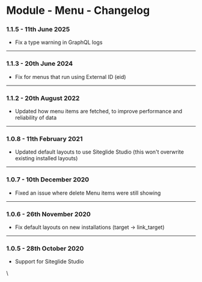 # Module - Menu - Changelog

### 1.1.5 - 11th June 2025

* Fix a type warning in GraphQL logs

***

### 1.1.3 - 20th June 2024

* Fix for menus that run using External ID (eid)

***

### 1.1.2 - 20th August 2022

* Updated how menu items are fetched, to improve performance and reliability of data

***

### 1.0.8 - 11th February 2021

* Updated default layouts to use Siteglide Studio (this won't overwrite existing installed layouts)

***

### 1.0.7 - 10th December 2020

* Fixed an issue where delete Menu items were still showing

***

### 1.0.6 - 26th November 2020

* Fix default layouts on new installations (target -> link\_target)

***

### 1.0.5 - 28th October 2020

* Support for Siteglide Studio

\\
